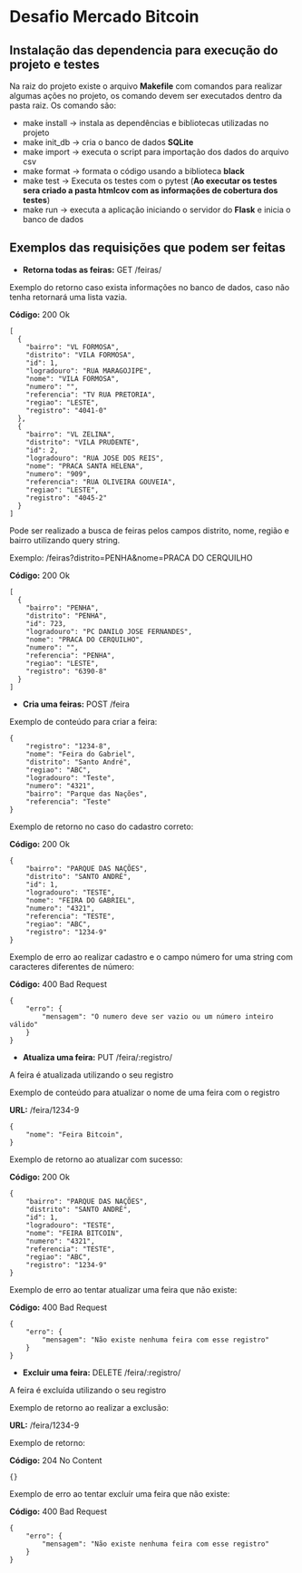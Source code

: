 # Desafio Mercado Bitcoin

## Instalação das dependencia para execução do projeto e testes
Na raiz do projeto existe o arquivo **Makefile** com comandos para realizar algumas ações no projeto, os comando devem ser executados dentro da pasta raiz. Os comando são:
* make install -> instala as dependências e bibliotecas utilizadas no projeto
* make init_db -> cria o banco de dados **SQLite**
* make import -> executa o script para importação dos dados do arquivo csv
* make format -> formata o código usando a biblioteca **black**
* make test -> Executa os testes com o pytest (**Ao executar os testes sera criado a pasta htmlcov com as informações de cobertura dos testes**)
* make run -> executa a aplicação iniciando o servidor do **Flask** e inicia o banco de dados

## Exemplos das requisições que podem ser feitas

* **Retorna todas as feiras:** GET /feiras/

Exemplo do retorno caso exista informações no banco de dados, caso não tenha retornará uma lista vazia.

**Código:** 200 Ok

```
[
  {
    "bairro": "VL FORMOSA", 
    "distrito": "VILA FORMOSA", 
    "id": 1, 
    "logradouro": "RUA MARAGOJIPE", 
    "nome": "VILA FORMOSA", 
    "numero": "", 
    "referencia": "TV RUA PRETORIA", 
    "regiao": "LESTE", 
    "registro": "4041-0"
  }, 
  {
    "bairro": "VL ZELINA", 
    "distrito": "VILA PRUDENTE", 
    "id": 2, 
    "logradouro": "RUA JOSE DOS REIS", 
    "nome": "PRACA SANTA HELENA", 
    "numero": "909", 
    "referencia": "RUA OLIVEIRA GOUVEIA", 
    "regiao": "LESTE", 
    "registro": "4045-2"
  }
]
```
Pode ser realizado a busca de feiras pelos campos distrito, nome, região e bairro utilizando query string.

Exemplo: /feiras?distrito=PENHA&nome=PRACA DO CERQUILHO

**Código:** 200 Ok

```
[
  {
    "bairro": "PENHA", 
    "distrito": "PENHA", 
    "id": 723, 
    "logradouro": "PC DANILO JOSE FERNANDES", 
    "nome": "PRACA DO CERQUILHO", 
    "numero": "", 
    "referencia": "PENHA", 
    "regiao": "LESTE", 
    "registro": "6390-8"
  }
]
```

* **Cria uma feiras:** POST /feira

Exemplo de conteúdo para criar a feira:
```
{
    "registro": "1234-8",
    "nome": "Feira do Gabriel",
    "distrito": "Santo André",
    "regiao": "ABC",
    "logradouro": "Teste",
    "numero": "4321",
    "bairro": "Parque das Nações",
    "referencia": "Teste"
}
```

Exemplo de retorno no caso do cadastro correto:

**Código:** 200 Ok

```
{
    "bairro": "PARQUE DAS NAÇÕES",
    "distrito": "SANTO ANDRÉ",
    "id": 1,
    "logradouro": "TESTE",
    "nome": "FEIRA DO GABRIEL",
    "numero": "4321",
    "referencia": "TESTE",
    "regiao": "ABC",
    "registro": "1234-9"
}
```

Exemplo de erro ao realizar cadastro e o campo número for uma string com caracteres diferentes de número:

**Código:** 400 Bad Request

```
{
    "erro": {
        "mensagem": "O numero deve ser vazio ou um número inteiro válido"
    }
}
```
* **Atualiza uma feira:** PUT /feira/:registro/

A feira é atualizada utilizando o seu registro

Exemplo de conteúdo para atualizar o nome de uma feira com o registro 

**URL:** /feira/1234-9
```
{
    "nome": "Feira Bitcoin",
}
```

Exemplo de retorno ao atualizar com sucesso:

**Código:** 200 Ok

```
{
    "bairro": "PARQUE DAS NAÇÕES",
    "distrito": "SANTO ANDRÉ",
    "id": 1,
    "logradouro": "TESTE",
    "nome": "FEIRA BITCOIN",
    "numero": "4321",
    "referencia": "TESTE",
    "regiao": "ABC",
    "registro": "1234-9"
}
```

Exemplo de erro ao tentar atualizar uma feira que não existe:

**Código:** 400 Bad Request

```
{
    "erro": {
        "mensagem": "Não existe nenhuma feira com esse registro"
    }
}
```

* **Excluir uma feira:** DELETE /feira/:registro/

A feira é excluída utilizando o seu registro

Exemplo de retorno ao realizar a exclusão:

**URL:** /feira/1234-9

Exemplo de retorno:

**Código:** 204 No Content

```
{}
```

Exemplo de erro ao tentar excluír uma feira que não existe:

**Código:** 400 Bad Request

```
{
    "erro": {
        "mensagem": "Não existe nenhuma feira com esse registro"
    }
}
```